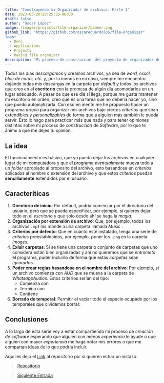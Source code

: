```yaml
---
title: "Construyendo mi Organizador de archivos: Parte 1"
date: 2023-03-28T20:25:35-06:00
draft: false
author: "Oscar López"
image: /images/projects/file-organizer/banner.png
github_link: "https://github.com/oscareduardolp6/file-organizer"
tags: 
  - Deno 
  - Applications
  - Projects 
  - Making file organizer
description: "Mi proceso de construcción del proyecto de organizador de archivos"
---
```


Todos los días *descargamos* y creamos archivos, ya sea de *word, excel, bloc de notas, etc.* y, por lo menos en mi caso, siempre me encuentro dejando todas mis descargas 
en la carpeta por *default* y todos los archivos que creo en el **escritorio** con la promesa de algún día acomodarlos en un lugar adecuado. A pesar de que ese día sí llega, porque me gusta mantener mi escritorio en orden, creo que es una tarea que no debería hacer yo, sino que puedo automatizarla. 
Con eso en mente me he propuesto hacer un programa *propio* para organizar mis archivos bajo ciertos *criterios* que sean extendibles y *personalizables* de forma que a alguien más también le pueda servir. 
Esto lo hago para practicar más que nada y para tener opiniones distintas sobre mi proceso de *construcción* de *Software*, por lo que te ánimo a que me dejes tu opinión. 

## La idea 
El funcionamiento es básico, que yo pueda dejar los archivos en cualquier lugar de mi computadora y que el programa *eventualmente* mueva todo a un *folder* apropiado al proposito del archivo, esto basandose en *criterios* aplicados al nombre o extensión del archivo y que estos *criterios* puedan **sencillamente** extendidos por el usuario. 

## Caracteríticas 
1. **Directorio de inicio**: Por default, podría comenzar por el directorio del usuario, pero que se pueda especificar, por ejemplo, si quieres dejar todo en el *escritorio* y que solo desde ahí se haga la *magia*. 
2. **Organización por extensión de archivo**: Que, por ejemplo, todos los archivos `.mp3` los mande a una carpeta llamada *Music* .
3. **Criterios por defecto**: Que en cuánto esté instalado, tenga una serie de *criterios* preestablecidos, por ejemplo, poner los `.png` en la carpeta *images*.
4. **Exluir carpetas**: Si se tiene una carpeta o conjunto de carpetas que uno considera están bien organizadas y ahí no queremos que se *entrometa* el programa, poder incluirlo de forma que estas *carpetas* sean *ignoradas*.
5. **Poder crear reglas basandose en el nombre del archivo**: Por ejemplo, si un archivo comienza con *AUD* que se mueva a la carpeta de *WhatsappAudios*. Estos criterios serían del tipo: 
    - Comienza con 
    - Termina con 
    - Contiene 
6. **Borrado de temporal**: Permitir el vacíar todo el espacio ocupado por los temporales que olvidamos borrar. 

## Conclusiones 
A lo largo de esta serie voy a estar compartiendo mi proceso de *creación de software* esperando que alguien con menos *experiencia* le ayude o que alguien con mayor *experiencia* me haga notar mis errores o que me compartan ideas de lo que podría incluir.

Aquí les dejo el [Link](https://github.com/oscareduardolp6/file-organizer) al repositorio por si quieren echar un vistazo:

> [Repositorio](https://github.com/oscareduardolp6/file-organizer)

> [Siguiente Entrada](/blogs/making-file-organizer-part-2/)
